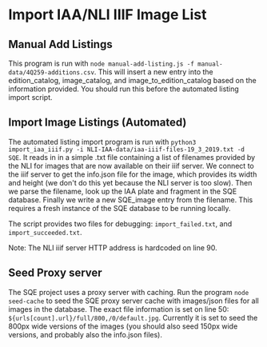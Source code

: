 # Import IAA/NLI IIIF Image List

## Manual Add Listings

This program is run with `node manual-add-listing.js -f manual-data/4Q259-additions.csv`.  This will insert a new entry into the edition_catalog, image_catalog, and image_to_edition_catalog based on the information provided.  You should run this before the automated listing import script.

## Import Image Listings (Automated)

The automated listing import program is run with `python3 import_iaa_iiif.py -i NLI-IAA-data/iaa-iiif-files-19_3_2019.txt -d SQE`.  It reads in in a simple .txt file containing a list of filenames provided by the NLI for images that are now available on their iiif server.  We connect to the iiif server to get the info.json file for the image, which provides its width and height (we don't do this yet because the NLI server is too slow). Then we parse the filename, look up the IAA plate and fragment in the SQE database.  Finally we write a new SQE_image entry from the filename.  This requires a fresh instance of the SQE database to be running locally.

The script provides two files for debugging: `import_failed.txt`, and `import_succeeded.txt`.

Note: The NLI iiif server HTTP address is hardcoded on line 90.

## Seed Proxy server

The SQE project uses a proxy server with caching.  Run the program `node seed-cache` to seed the SQE proxy server cache with images/json files for all images in the database.  The exact file information is set on line 50: `${urls[count].url}/full/800,/0/default.jpg`.  Currently it is set to seed the 800px wide versions of the images (you should also seed 150px wide versions, and probably also the info.json files).
